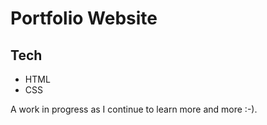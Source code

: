 # Portfolio Website

## Tech
* HTML
* CSS 

A work in progress as I continue to learn more and more :-).
